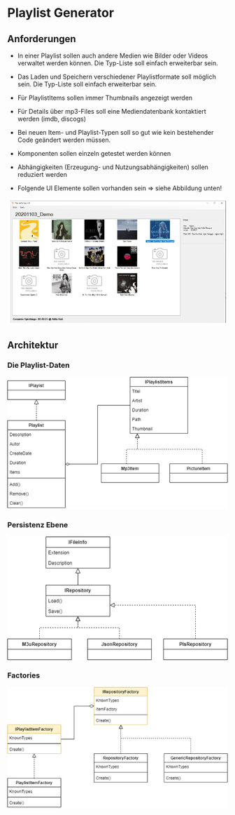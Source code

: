 # Playlist Generator

## Anforderungen
- In einer Playlist sollen auch andere Medien wie Bilder oder Videos verwaltet werden können. Die Typ-Liste soll einfach erweiterbar sein. 

- Das Laden und Speichern verschiedener Playlistformate soll möglich sein. Die Typ-Liste soll einfach erweiterbar sein.

- Für PlaylistItems sollen immer Thumbnails angezeigt werden

- Für Details über mp3-Files soll eine Mediendatenbank kontaktiert werden (imdb, discogs)

- Bei neuen Item- und Playlist-Typen soll so gut wie kein bestehender Code geändert werden müssen. 

- Komponenten sollen einzeln getestet werden können

- Abhängigkeiten (Erzeugung- und Nutzungsabhängigkeiten) sollen reduziert werden

- Folgende UI Elemente sollen vorhanden sein => siehe Abbildung unten!

![UI Übersicht](images/playlistgenerator.png)

## Architektur

### Die Playlist-Daten

![Klassendiagramm Part 1](images/classes-part1.drawio.png)

### Persistenz Ebene

![Klassendiagramm Part 1](images/classes-part2.drawio.png)

### Factories

![Klassendiagramm Part 1](images/classes-part3.drawio.png)